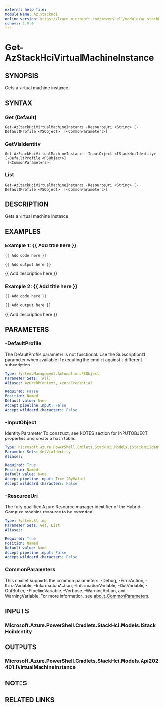 ```yaml
---
external help file:
Module Name: Az.StackHci
online version: https://learn.microsoft.com/powershell/module/az.stackhci/get-azstackhcivirtualmachineinstance
schema: 2.0.0
---
```


# Get-AzStackHciVirtualMachineInstance

## SYNOPSIS
Gets a virtual machine instance

## SYNTAX

### Get (Default)
```
Get-AzStackHciVirtualMachineInstance -ResourceUri <String> [-DefaultProfile <PSObject>] [<CommonParameters>]
```

### GetViaIdentity
```
Get-AzStackHciVirtualMachineInstance -InputObject <IStackHciIdentity> [-DefaultProfile <PSObject>]
 [<CommonParameters>]
```

### List
```
Get-AzStackHciVirtualMachineInstance -ResourceUri <String> [-DefaultProfile <PSObject>] [<CommonParameters>]
```

## DESCRIPTION
Gets a virtual machine instance

## EXAMPLES

### Example 1: {{ Add title here }}
```powershell
{{ Add code here }}
```

```output
{{ Add output here }}
```

{{ Add description here }}

### Example 2: {{ Add title here }}
```powershell
{{ Add code here }}
```

```output
{{ Add output here }}
```

{{ Add description here }}

## PARAMETERS

### -DefaultProfile
The DefaultProfile parameter is not functional.
Use the SubscriptionId parameter when available if executing the cmdlet against a different subscription.

```yaml
Type: System.Management.Automation.PSObject
Parameter Sets: (All)
Aliases: AzureRMContext, AzureCredential

Required: False
Position: Named
Default value: None
Accept pipeline input: False
Accept wildcard characters: False
```

### -InputObject
Identity Parameter
To construct, see NOTES section for INPUTOBJECT properties and create a hash table.

```yaml
Type: Microsoft.Azure.PowerShell.Cmdlets.StackHci.Models.IStackHciIdentity
Parameter Sets: GetViaIdentity
Aliases:

Required: True
Position: Named
Default value: None
Accept pipeline input: True (ByValue)
Accept wildcard characters: False
```

### -ResourceUri
The fully qualified Azure Resource manager identifier of the Hybrid Compute machine resource to be extended.

```yaml
Type: System.String
Parameter Sets: Get, List
Aliases:

Required: True
Position: Named
Default value: None
Accept pipeline input: False
Accept wildcard characters: False
```

### CommonParameters
This cmdlet supports the common parameters: -Debug, -ErrorAction, -ErrorVariable, -InformationAction, -InformationVariable, -OutVariable, -OutBuffer, -PipelineVariable, -Verbose, -WarningAction, and -WarningVariable. For more information, see [about_CommonParameters](http://go.microsoft.com/fwlink/?LinkID=113216).

## INPUTS

### Microsoft.Azure.PowerShell.Cmdlets.StackHci.Models.IStackHciIdentity

## OUTPUTS

### Microsoft.Azure.PowerShell.Cmdlets.StackHci.Models.Api202401.IVirtualMachineInstance

## NOTES

## RELATED LINKS

